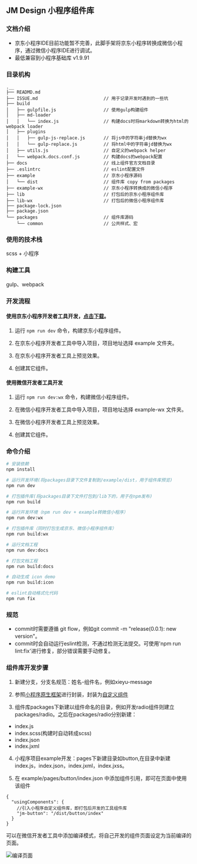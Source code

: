 ## JM Design 小程序组件库
### 文档介绍

* 京东小程序IDE目前功能暂不完善，此脚手架将京东小程序转换成微信小程序，通过微信小程序IDE进行调试。
* 最低兼容到小程序基础库 v1.9.91

### 目录机构
```
.__
├── READMD.md
├── ISSUE.md                         // 用于记录开发时遇到的一些坑
├── build
│   ├── gulpfile.js                  // 使用gulp构建组件
│   ├── md-loader
│   │   └── index.js                 // 构建docs时将markdown转换为html的webpack loader
│   ├── plugins
│   │   ├── gulp-js-replace.js       // 将js中的字符串jd替换为wx
│   │   └── gulp-replace.js          // 将html中的字符串jd替换为wx
│   ├── utils.js                     // 自定义的webpack helper
│   └── webpack.docs.conf.js         // 构建docs的webpack配置
├── docs                             // 线上组件官方文档目录
├── .eslintrc                        // eslint配置文件
├── example                          // 京东小程序源码
│   └── dist                         // 组件库 copy from packages
├── example-wx                       // 京东小程序转换成的微信小程序
├── lib                              // 打包后的京东小程序组件库
├── lib-wx                           // 打包后的微信小程序组件库
├── package-lock.json
├── package.json
└── packages                         // 组件库源码
    └── common                       // 公共样式、宏
```
### 使用的技术栈

scss + 小程序

### 构建工具

gulp、webpack

### 开发流程

#### 使用京东小程序开发者工具开发，[点击下载](http://doc.jd.com/ares/alldoc/JDmp/download/IDE下载.html)。

  1. 运行 `npm run dev` 命令，构建京东小程序组件。

  2. 在京东小程序开发者工具中导入项目，项目地址选择 example 文件夹。

  3. 在京东小程序开发者工具上预览效果。

  4. 创建其它组件。

#### 使用微信开发者工具开发

  1. 运行 `npm run dev:wx` 命令，构建微信小程序组件。

  2. 在微信小程序开发者工具中导入项目，项目地址选择 example-wx 文件夹。

  3. 在微信小程序开发者工具上预览效果。

  4. 创建其它组件。

### 命令介绍

```bash
# 安装依赖
npm install

# 运行开发环境(将packages目录下文件复制到/example/dist，用于组件库预览)
npm run dev

# 打包插件库(将packages目录下文件打包到/lib下的，用于在npm发布)
npm run build

# 运行开发环境（npm run dev + example转微信小程序）
npm run dev:wx

# 打包插件库（同时打包生成京东、微信小程序组件库）
npm run build:wx

# 运行文档工程
npm run dev:docs

# 打包文档工程
npm run build:docs

# 自动生成 icon demo
npm run build:icon

# eslint自动格式化代码
npm run fix

```

### 规范
* commit时需要遵循 git flow，例如git commit -m "release(0.0.1): new version"。
* commit时会自动运行eslint检测，不通过检测无法提交。可使用'npm run lint:fix'进行修复，部分错误需要手动修复。

### 组件库开发步骤

1. 新建分支，分支名规范：姓名-组件名，例如xieyu-message

2. 参照[小程序原生框架](https://developers.weixin.qq.com/miniprogram/dev/component/)进行封装，封装为[自定义组件](https://developers.weixin.qq.com/miniprogram/dev/framework/custom-component/)

3. 组件库packages下新建以组件命名的目录，例如开发radio组件则建立packages/radio。之后在packages/radio分别新建：

  + index.js
  + index.scss(构建时自动转成scss)
  + index.json
  + index.jxml

4. 小程序项目example开发：pages下新建目录如button,在目录中新建index.js，index.json，index.jxml，index.jxss。

5. 在 example/pages/button/index.json 中添加组件引用，即可在页面中使用该组件

```json5
{
  "usingComponents": {
    //引入小程序自定义组件库，即打包后开发的工具组件库
    "jm-button": "/dist/button/index"
  }
}
```

可以在微信开发者工具中添加编译模式，将自己开发的组件页面设定为当前编译的页面。

![编译页面](https://img10.360buyimg.com/jmadvertisement/jfs/t1/69211/17/10309/119659/5d7f628fE022d5dcd/9534d56d95f58f5e.png)
